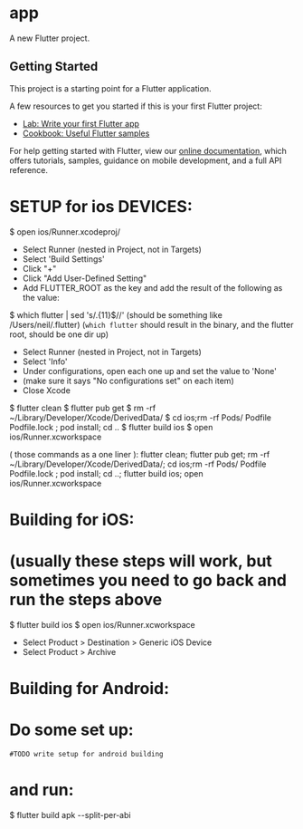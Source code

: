 # app

A new Flutter project.

## Getting Started

This project is a starting point for a Flutter application.

A few resources to get you started if this is your first Flutter project:

- [Lab: Write your first Flutter app](https://flutter.dev/docs/get-started/codelab)
- [Cookbook: Useful Flutter samples](https://flutter.dev/docs/cookbook)

For help getting started with Flutter, view our
[online documentation](https://flutter.dev/docs), which offers tutorials,
samples, guidance on mobile development, and a full API reference.




# SETUP for ios DEVICES:

$ open ios/Runner.xcodeproj/

- Select Runner (nested in Project, not in Targets)
- Select 'Build Settings'
- Click "+"
- Click "Add User-Defined Setting"
- Add FLUTTER_ROOT as the key and add the result of the following as the value:

$ which flutter | sed 's/.\{11\}$//'
(should be something like /Users/neil/.flutter)
(`which flutter` should result in the binary, and the flutter root, should be one dir up)

- Select Runner (nested in Project, not in Targets)
- Select 'Info'
- Under configurations, open each one up and set the value to 'None'
- (make sure it says "No configurations set" on each item)
- Close Xcode

$ flutter clean
$ flutter pub get
$ rm -rf ~/Library/Developer/Xcode/DerivedData/
$ cd ios;rm -rf Pods/ Podfile Podfile.lock ; pod install; cd ..
$ flutter build ios
$ open ios/Runner.xcworkspace





( those commands as a one liner ):
flutter clean; flutter pub get; rm -rf ~/Library/Developer/Xcode/DerivedData/; cd ios;rm -rf Pods/ Podfile Podfile.lock ; pod install; cd ..; flutter build ios; open ios/Runner.xcworkspace



# Building for iOS:
# (usually these steps will work, but sometimes you need to go back and run the steps above 

$ flutter build ios
$ open ios/Runner.xcworkspace


- Select Product > Destination > Generic iOS Device
- Select Product > Archive






# Building for Android:


# Do some set up:
    #TODO write setup for android building

# and run:
$ flutter build apk --split-per-abi
